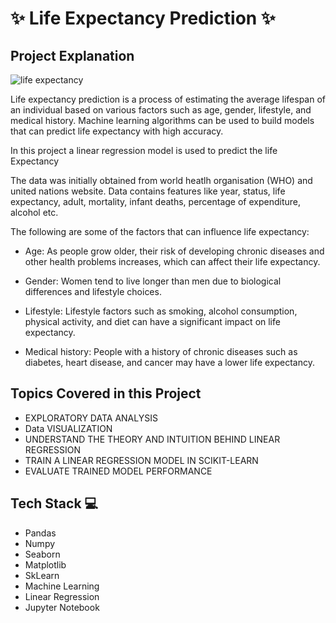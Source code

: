 
# ✨  Life Expectancy Prediction ✨

## Project Explanation

![life expectancy]()

Life expectancy prediction is a process of estimating the average lifespan of an individual based on various factors such as age, gender, lifestyle, and medical history. Machine learning algorithms can be used to build models that can predict life expectancy with high accuracy.

In this project a linear regression model is used to predict the life Expectancy

The data was initially obtained from world heatlh organisation (WHO) and united nations website. Data contains features like year, status, life expectancy, adult, mortality, infant deaths, percentage of expenditure, alcohol etc.

The following are some of the factors that can influence life expectancy:

- Age: As people grow older, their risk of developing chronic diseases and other health problems increases, which can affect their life expectancy.

- Gender: Women tend to live longer than men due to biological differences and lifestyle choices.

- Lifestyle: Lifestyle factors such as smoking, alcohol consumption, physical activity, and diet can have a significant impact on life expectancy.

- Medical history: People with a history of chronic diseases such as diabetes, heart disease, and cancer may have a lower life expectancy.


## Topics Covered in this Project

- EXPLORATORY DATA ANALYSIS
- Data VISUALIZATION
- UNDERSTAND THE THEORY AND INTUITION BEHIND LINEAR REGRESSION
- TRAIN A LINEAR REGRESSION MODEL IN SCIKIT-LEARN
- EVALUATE TRAINED MODEL PERFORMANCE

## Tech Stack 💻

- Pandas
- Numpy
- Seaborn 
- Matplotlib
- SkLearn
- Machine Learning
- Linear Regression
- Jupyter Notebook


